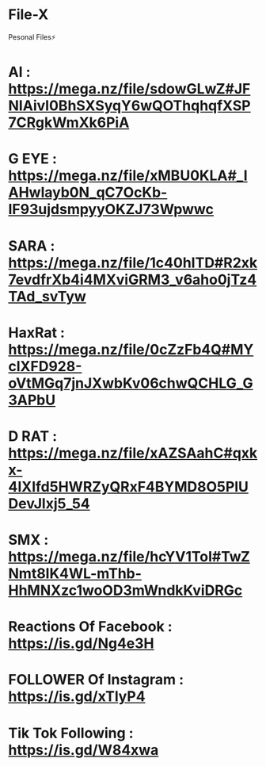 # File-X
Pesonal Files⚡️

# AI : https://mega.nz/file/sdowGLwZ#JFNIAivI0BhSXSyqY6wQOThqhqfXSP7CRgkWmXk6PiA



# G EYE : https://mega.nz/file/xMBU0KLA#_IAHwlayb0N_qC7OcKb-IF93ujdsmpyyOKZJ73Wpwwc


# SARA : https://mega.nz/file/1c40hITD#R2xk7evdfrXb4i4MXviGRM3_v6aho0jTz4TAd_svTyw


# HaxRat : https://mega.nz/file/0cZzFb4Q#MYclXFD928-oVtMGq7jnJXwbKv06chwQCHLG_G3APbU


# D RAT : https://mega.nz/file/xAZSAahC#qxkx-4IXIfd5HWRZyQRxF4BYMD8O5PlUDevJlxj5_54


# SMX : https://mega.nz/file/hcYV1ToI#TwZNmt8IK4WL-mThb-HhMNXzc1woOD3mWndkKviDRGc


# Reactions Of Facebook : https://is.gd/Ng4e3H

# FOLLOWER Of Instagram : https://is.gd/xTlyP4

# Tik Tok Following : https://is.gd/W84xwa
